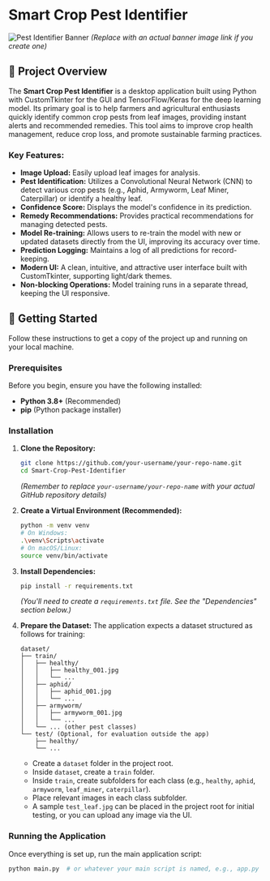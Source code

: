 # Smart Crop Pest Identifier

![Pest Identifier Banner](https://raw.githubusercontent.com/your-username/your-repo-name/main/assets/banner.png) 
*(Replace with an actual banner image link if you create one)*

## 🌿 Project Overview

The **Smart Crop Pest Identifier** is a desktop application built using Python with CustomTkinter for the GUI and TensorFlow/Keras for the deep learning model. Its primary goal is to help farmers and agricultural enthusiasts quickly identify common crop pests from leaf images, providing instant alerts and recommended remedies. This tool aims to improve crop health management, reduce crop loss, and promote sustainable farming practices.

### Key Features:

*   **Image Upload:** Easily upload leaf images for analysis.
*   **Pest Identification:** Utilizes a Convolutional Neural Network (CNN) to detect various crop pests (e.g., Aphid, Armyworm, Leaf Miner, Caterpillar) or identify a healthy leaf.
*   **Confidence Score:** Displays the model's confidence in its prediction.
*   **Remedy Recommendations:** Provides practical recommendations for managing detected pests.
*   **Model Re-training:** Allows users to re-train the model with new or updated datasets directly from the UI, improving its accuracy over time.
*   **Prediction Logging:** Maintains a log of all predictions for record-keeping.
*   **Modern UI:** A clean, intuitive, and attractive user interface built with CustomTkinter, supporting light/dark themes.
*   **Non-blocking Operations:** Model training runs in a separate thread, keeping the UI responsive.

## 🚀 Getting Started

Follow these instructions to get a copy of the project up and running on your local machine.

### Prerequisites

Before you begin, ensure you have the following installed:

*   **Python 3.8+** (Recommended)
*   **pip** (Python package installer)

### Installation

1.  **Clone the Repository:**
    ```bash
    git clone https://github.com/your-username/your-repo-name.git
    cd Smart-Crop-Pest-Identifier
    ```
    *(Remember to replace `your-username/your-repo-name` with your actual GitHub repository details)*

2.  **Create a Virtual Environment (Recommended):**
    ```bash
    python -m venv venv
    # On Windows:
    .\venv\Scripts\activate
    # On macOS/Linux:
    source venv/bin/activate
    ```

3.  **Install Dependencies:**
    ```bash
    pip install -r requirements.txt
    ```
    *(You'll need to create a `requirements.txt` file. See the "Dependencies" section below.)*

4.  **Prepare the Dataset:**
    The application expects a dataset structured as follows for training:
    ```
    dataset/
    ├── train/
    │   ├── healthy/
    │   │   ├── healthy_001.jpg
    │   │   └── ...
    │   ├── aphid/
    │   │   ├── aphid_001.jpg
    │   │   └── ...
    │   ├── armyworm/
    │   │   ├── armyworm_001.jpg
    │   │   └── ...
    │   └── ... (other pest classes)
    └── test/ (Optional, for evaluation outside the app)
        ├── healthy/
        └── ...
    ```
    *   Create a `dataset` folder in the project root.
    *   Inside `dataset`, create a `train` folder.
    *   Inside `train`, create subfolders for each class (e.g., `healthy`, `aphid`, `armyworm`, `leaf_miner`, `caterpillar`).
    *   Place relevant images in each class subfolder.
    *   A sample `test_leaf.jpg` can be placed in the project root for initial testing, or you can upload any image via the UI.

### Running the Application

Once everything is set up, run the main application script:

```bash
python main.py  # or whatever your main script is named, e.g., app.py
